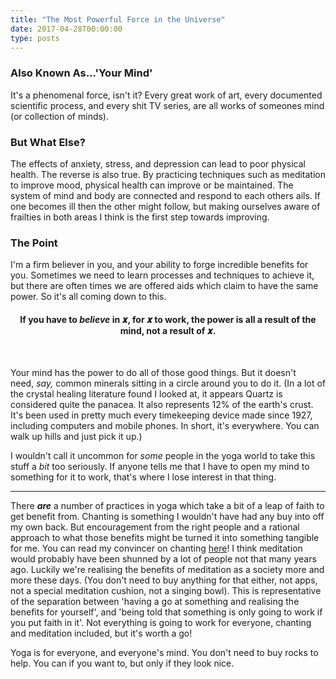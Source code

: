 ```yaml
---
title: "The Most Powerful Force in the Universe"
date: 2017-04-28T00:00:00
type: posts
---
```

### Also Known As...'Your Mind'
It's a phenomenal force, isn't it? Every great work of art, every documented scientific process, and every shit TV series, are all works of someones mind (or collection of minds).
<h3>But What Else?</h3>
The effects of anxiety, stress, and depression can lead to poor physical health. The reverse is also true. By practicing techniques such as meditation to improve mood, physical health can improve or be maintained. The system of mind and body are connected and respond to each others ails. If one becomes ill then the other might follow, but making ourselves aware of frailties in both areas I think is the first step towards improving.
<h3>The Point</h3>
I'm a firm believer in you, and your ability to forge incredible benefits for you. Sometimes we need to learn processes and techniques to achieve it, but there are often times we are offered aids which claim to have the same power. So it's all coming down to this.
<h4 style="text-align: center;"><strong>If you have to <em>believe</em> in 𝒙, for 𝒙 to work, the power is all a result of the mind, not a result of 𝒙.</strong></h4>
&nbsp;

Your mind has the power to do all of those good things. But it doesn't need, <em>say, </em>common minerals sitting in a circle around you to do it. (In a lot of the crystal healing literature found I looked at, it appears Quartz is considered quite the panacea. It also represents 12% of the earth's crust. It's been used in pretty much every timekeeping device made since 1927, including computers and mobile phones. In short, it's everywhere. You can walk up hills and just pick it up.)

I wouldn't call it uncommon for <em>some</em> people in the yoga world to take this stuff a <em>bit </em>too seriously. If anyone tells me that I have to open my mind to something for it to work, that's where I lose interest in that thing.

<hr />

There <em><strong>are</strong></em> a number of practices in yoga which take a bit of a leap of faith to get benefit from. Chanting is something I wouldn't have had any buy into off my own back. But encouragement from the right people and a rational approach to what those benefits might be turned it into something tangible for me. You can read my convincer on chanting <a href="http://www.yogaseriousnotserious.com/2017/02/10/chanting/">here</a>! I think meditation would probably have been shunned by a lot of people not that many years ago. Luckily we're realising the benefits of meditation as a society more and more these days. (You don't need to buy anything for that either, not apps, not a special meditation cushion, not a singing bowl). This is representative of the separation between 'having a go at something and realising the benefits for yourself', and 'being told that something is only going to work if you put faith in it'. Not everything is going to work for everyone, chanting and meditation included, but it's worth a go!

Yoga is for everyone, and everyone's mind. You don't need to buy rocks to help. You can if you want to, but only if they look nice.

